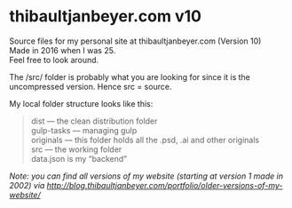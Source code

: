 # thibaultjanbeyer.com v10
Source files for my personal site at thibaultjanbeyer.com (Version 10)  
Made in 2016 when I was 25.  
Feel free to look around.  

The /src/ folder is probably what you are looking for since it is the uncompressed version. Hence src = source.   

My local folder structure looks like this:
> dist –– the clean distribution folder  
> gulp-tasks –– managing gulp  
> originals –– this folder holds all the .psd, .ai and other originals  
> src –– the working folder  
data.json is my “backend”  

*Note: you can find all versions of my website (starting at version 1 made in 2002) via http://blog.thibaultjanbeyer.com/portfolio/older-versions-of-my-website/*
